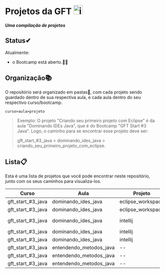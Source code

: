 # Projetos da GFT <img src="https://upload.wikimedia.org/wikipedia/commons/thumb/5/53/Gft_logo.svg/1200px-Gft_logo.svg.png" alt="image" style="height: 30px;" />

##### Uma compilação de projetos

## Status✔
Atualmente:
* o Bootcamp está aberto.🏃‍♂️

## Organização📚

O repositório será organizado em pastas📁, com cada projeto sendo guardado dentro de sua respectiva aula, e cada aula dentro do seu respectivo curso/bootcamp.

`curso>aula>projeto`

> Exemplo:
> O projeto "Criando seu primeiro projeto com Eclipse" é da aula "Dominando IDEs Java", que é do Bootcamp "GFT Start #3 Java".
> Logo, o caminho para se encontrar esse projeto deve ser:
>
> gft_start_#3_java > dominando_ides_java > criando_seu_primeiro_projeto_com_eclipse.



## Lista📋



Esta é uma lista de projetos que você pode encontrar neste repositório, junto com os seus caminhos para visualiza-los.

Curso | Aula  | Projeto | links
--------- | --------------- | --------------- | ------
gft_start_#3_java | dominando_ides_java | eclipse_workspace | [pets](https://github.com/Arcadnus/GFT_bootcamp/tree/main/gft_start_%233_java/dominando_ides_java/eclipse_workspace/src/com/dio/pets)
gft_start_#3_java | dominando_ides_java | eclipse_workspace | [calculadora](https://github.com/Arcadnus/GFT_bootcamp/tree/main/gft_start_%233_java/dominando_ides_java/eclipse_workspace/src/com/dio/calculadora)
gft_start_#3_java | dominando_ides_java | intellij  | [primeiro_programa(gato também)](https://github.com/Arcadnus/GFT_bootcamp/tree/main/gft_start_%233_java/dominando_ides_java/intellij/src/br/com/dio)
gft_start_#3_java | dominando_ides_java | intellij  | [Gato](https://github.com/Arcadnus/GFT_bootcamp/tree/main/gft_start_%233_java/dominando_ides_java/intellij/src/br/com/dio/model)
gft_start_#3_java | dominando_ides_java | intellij  | [calculadora](https://github.com/Arcadnus/GFT_bootcamp/tree/main/gft_start_%233_java/dominando_ides_java/intellij/src/br/com/dio/calculadora)
gft_start_#3_java | entendendo_metodos_java | -- | [calculadora](https://github.com/Arcadnus/GFT_bootcamp/tree/main/gft_start_%233_java/entendendo_metodos_java/src/br/com/dio/calculadora)
gft_start_#3_java | entendendo_metodos_java | -- | [mensagem](https://github.com/Arcadnus/GFT_bootcamp/tree/main/gft_start_%233_java/entendendo_metodos_java/src/br/com/dio/mensagem)
gft_start_#3_java | entendendo_metodos_java | -- | [emprestimo](https://github.com/Arcadnus/GFT_bootcamp/blob/main/gft_start_%233_java/entendendo_metodos_java/src/br/com/dio/emprestimo.java)
